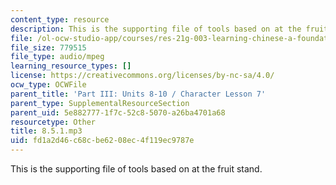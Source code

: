 ```yaml
---
content_type: resource
description: This is the supporting file of tools based on at the fruit stand.
file: /ol-ocw-studio-app/courses/res-21g-003-learning-chinese-a-foundation-course-in-mandarin-spring-2011/fd1a2d46c68cbe6208ec4f119ec9787e_8.5.1.mp3
file_size: 779515
file_type: audio/mpeg
learning_resource_types: []
license: https://creativecommons.org/licenses/by-nc-sa/4.0/
ocw_type: OCWFile
parent_title: 'Part III: Units 8-10 / Character Lesson 7'
parent_type: SupplementalResourceSection
parent_uid: 5e882777-1f7c-52c8-5070-a26ba4701a68
resourcetype: Other
title: 8.5.1.mp3
uid: fd1a2d46-c68c-be62-08ec-4f119ec9787e
---
```

This is the supporting file of tools based on at the fruit stand.